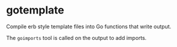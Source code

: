 # gotemplate

Compile erb style template files into Go functions that write output.

The `goimports` tool is called on the output to add imports.
